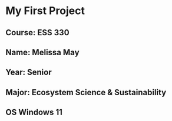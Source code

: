 # My First Project
## **Course**: ESS 330
## **Name**: Melissa May
## **Year**: Senior
## **Major**: Ecosystem Science & Sustainability
## **OS** Windows 11